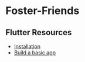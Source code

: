 # Foster-Friends

## Flutter Resources
- [Installation](https://flutter.dev/docs/get-started/install)
- [Build a basic app](https://flutter.dev/docs/get-started/codelab)
